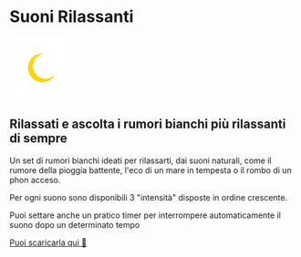# Suoni Rilassanti
<img src="https://raw.githubusercontent.com/Giuseppe7887/suoni-rilassanti/main/assets/adaptive-icon.png"/>

## Rilassati e ascolta i rumori bianchi più rilassanti di sempre


Un set di rumori bianchi ideati per rilassarti, dai suoni naturali, come il rumore della pioggia battente, l'eco di un mare in tempesta o il rombo di un phon acceso.

Per ogni suono sono disponibili 3 "intensità" disposte in ordine crescente.

Puoi settare anche un pratico timer per interrompere automaticamente il suono dopo un determinato tempo

[Puoi scaricarla qui 🔗](https://play.google.com/store/apps/details?id=com.rumoririlassanti&hl=it)

